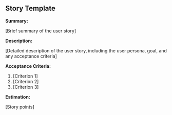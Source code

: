 ## Story Template

**Summary:**

[Brief summary of the user story]

**Description:**

[Detailed description of the user story, including the user persona, goal, and any acceptance criteria]

**Acceptance Criteria:**
1. [Criterion 1]
2. [Criterion 2]
3. [Criterion 3]

**Estimation:**

[Story points]
